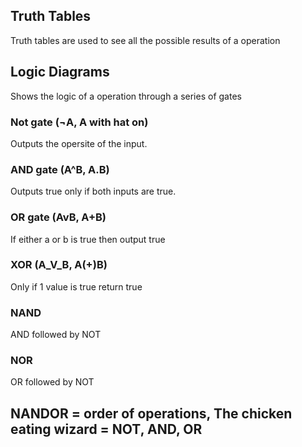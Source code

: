 ## Truth Tables
Truth tables are used to see all the possible results of a operation

## Logic Diagrams
Shows the logic of a operation through a series of gates 

### Not gate (¬A, A with hat on)
Outputs the opersite of the input.

### AND gate (A^B, A.B)
Outputs true only if both inputs are true.

### OR gate (AvB, A+B)
If either a or b is true then output true 

### XOR (A_V_B, A(+)B)
Only if 1 value is true return true

### NAND
AND followed by NOT 

### NOR
OR followed by NOT

## NANDOR = order of operations, The chicken eating wizard = NOT, AND, OR